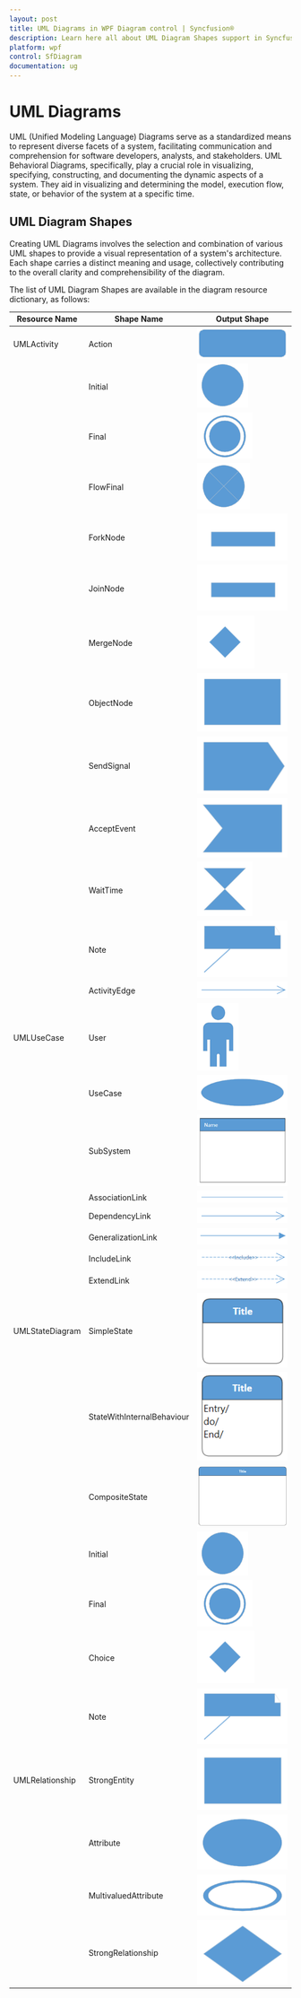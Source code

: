 ```yaml
---
layout: post
title: UML Diagrams in WPF Diagram control | Syncfusion®
description: Learn here all about UML Diagram Shapes support in Syncfusion® WPF Diagram (SfDiagram) control, its elements and more.
platform: wpf
control: SfDiagram
documentation: ug
---
```


# UML Diagrams

UML (Unified Modeling Language) Diagrams serve as a standardized means to represent diverse facets of a system, facilitating communication and comprehension for software developers, analysts, and stakeholders. UML Behavioral Diagrams, specifically, play a crucial role in visualizing, specifying, constructing, and documenting the dynamic aspects of a system. They aid in visualizing and determining the model, execution flow, state, or behavior of the system at a specific time.

## UML Diagram Shapes

Creating UML Diagrams involves the selection and combination of various UML shapes to provide a visual representation of a system's architecture. Each shape carries a distinct meaning and usage, collectively contributing to the overall clarity and comprehensibility of the diagram.

The list of UML Diagram Shapes are available in the diagram resource dictionary, as follows:

| Resource Name | Shape Name | Output Shape |
|---|---|---|
| UMLActivity | Action | ![Action](UMLShapes_images/Action.png) |
|  | Initial | ![Initial](UMLShapes_images/Initial.png) |
|  | Final| ![Final](UMLShapes_images/Final.png) |
|  | FlowFinal | ![FlowFinal](UMLShapes_images/FlowFinal.png) |
|  | ForkNode | ![ForkNode](UMLShapes_images/ForkNode.png) |
|  | JoinNode | ![JoinNode](UMLShapes_images/JoinNode.png) |
|  | MergeNode | ![MergeNode](UMLShapes_images/MergeNode.png) |
|  | ObjectNode | ![ObjectNode](UMLShapes_images/ObjectNode.png) |
|  | SendSignal | ![SendSignal](UMLShapes_images/SendSignal.png) |
|  | AcceptEvent | ![AcceptEvent](UMLShapes_images/AcceptEvent.png) |
|  | WaitTime | ![WaitTime](UMLShapes_images/WaitTime.png) |
|  | Note | ![Note](UMLShapes_images/Note.png) |
|  | ActivityEdge | ![ActivityEdge](UMLShapes_images/ActivityEdge.png) |
| UMLUseCase | User | ![User](UMLShapes_images/User.png) |
|  | UseCase | ![UseCase](UMLShapes_images/UseCase.png) |
|  | SubSystem | ![SubSystem](UMLShapes_images/SubSystem.png) |
|  | AssociationLink | ![AssociationLink](UMLShapes_images/AssociationLink.png) |
|  | DependencyLink | ![DependencyLink](UMLShapes_images/DependencyLink.png) |
|  | GeneralizationLink| ![GeneralizationLink](UMLShapes_images/GeneralizationLink.png) |
|  | IncludeLink | ![IncludeLink](UMLShapes_images/IncludeLink.png) |
|  | ExtendLink | ![ExtendLink](UMLShapes_images/ExtendLink.png) |
| UMLStateDiagram | SimpleState | ![SimpleState](UMLShapes_images/SimpleState.png) |
|  | StateWithInternalBehaviour| ![StateWithInternalBehaviour](UMLShapes_images/StateWithInternalBehaviour.png) |
|  | CompositeState | ![CompositeState](UMLShapes_images/CompositeState.png) |
|  | Initial | ![Initial](UMLShapes_images/Initial.png) |
|  | Final | ![Final](UMLShapes_images/Final.png) |
|  | Choice| ![Choice](UMLShapes_images/Choice.png) |
|  | Note | ![Note](UMLShapes_images/Note.png) |
| UMLRelationship | StrongEntity | ![StrongEntity](UMLShapes_images/StrongEntity.png) |
|  | Attribute | ![Attribute](UMLShapes_images/Attribute.png) |
|  | MultivaluedAttribute | ![MultivaluedAttribute](UMLShapes_images/MultivaluedAttribute.png) |
|  | StrongRelationship | ![StrongRelationship](UMLShapes_images/StrongRelationship.png) |
